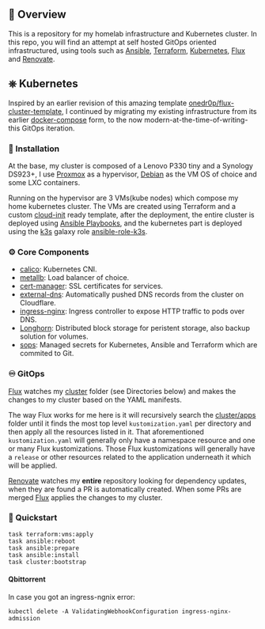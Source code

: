 ## 📖 Overview

This is a repository for my homelab infrastructure and Kubernetes cluster. In this repo, you will find an attempt at self hosted GitOps oriented infrastructured, using tools such as [Ansible](https://www.ansible.com/), [Terraform](https://www.terraform.io/), [Kubernetes](https://kubernetes.io/), [Flux](https://github.com/fluxcd/flux2) and [Renovate](https://github.com/renovatebot/renovate).

## ⎈ Kubernetes

Inspired by an earlier revision of this amazing template [onedr0p/flux-cluster-template](https://github.com/onedr0p/flux-cluster-template), I continued by migrating my existing infrastructure from its earlier [docker-compose](https://docs.docker.com/compose/) form, to the now modern-at-the-time-of-writing-this GitOps iteration.


###   🏁 Installation

At the base, my cluster is composed of a Lenovo P330 tiny and a Synology DS923+, I use [Proxmox](https://www.proxmox.com/en/) as a hypervisor, [Debian](https://www.debian.org/) as the VM OS of choice and some LXC containers.

Running on the hypervisor are 3 VMs(kube nodes) which compose my home kubernetes cluster.
The VMs are created using Terraform and a custom [cloud-init](https://cloudinit.readthedocs.io/en/latest/) ready template, after the deployment, the entire cluster is deployed using [Ansible Playbooks](https://docs.ansible.com/ansible/latest/playbook_guide/playbooks_intro.html), and the kubernetes part is deployed using the [k3s](https://k3s.io/)  galaxy role [ansible-role-k3s](https://github.com/PyratLabs/ansible-role-k3s).

###   ⚙️  Core Components

- [calico](https://github.com/projectcalico/calico): Kubernetes CNI.
- [metallb](https://metallb.universe.tf/): Load balancer of choice.
- [cert-manager](https://cert-manager.io/docs/): SSL certificates for services.
- [external-dns](https://github.com/kubernetes-sigs/external-dns): Automatically pushed DNS records from the cluster on Cloudflare.
- [ingress-nginx](https://github.com/kubernetes/ingress-nginx/): Ingress controller to expose HTTP traffic to pods over DNS.
- [Longhorn](https://longhorn.io/): Distributed block storage for peristent storage, also backup solution for volumes.
- [sops](https://toolkit.fluxcd.io/guides/mozilla-sops/): Managed secrets for Kubernetes, Ansible and Terraform which are commited to Git.

###  ♾️ GitOps

[Flux](https://github.com/fluxcd/flux2) watches my [cluster](./cluster/) folder (see Directories below) and makes the changes to my cluster based on the YAML manifests.

The way Flux works for me here is it will recursively search the [cluster/apps](./cluster/apps) folder until it finds the most top level `kustomization.yaml` per directory and then apply all the resources listed in it. That aforementioned `kustomization.yaml` will generally only have a namespace resource and one or many Flux kustomizations. Those Flux kustomizations will generally have a `release` or other resources related to the application underneath it which will be applied.

[Renovate](https://github.com/renovatebot/renovate) watches my **entire** repository looking for dependency updates, when they are found a PR is automatically created. When some PRs are merged [Flux](https://github.com/fluxcd/flux2) applies the changes to my cluster.

### 🔧 Quickstart

```
task terraform:vms:apply
task ansible:reboot
task ansible:prepare
task ansible:install
task cluster:bootstrap
```

#### Qbittorrent
In case you got an ingress-ngnix error:
```
kubectl delete -A ValidatingWebhookConfiguration ingress-nginx-admission
```
